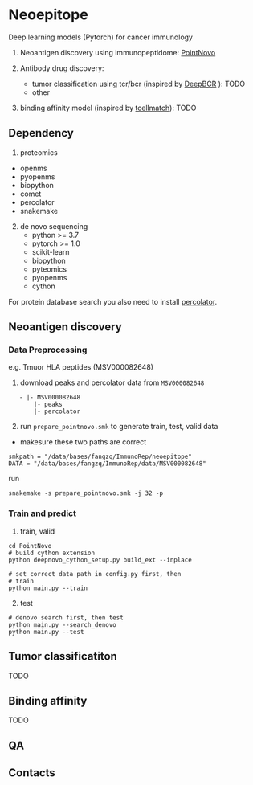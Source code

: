 

# Neoepitope
Deep learning models (Pytorch) for cancer immunology 

1. Neoantigen discovery using immunopeptidome: [PointNovo](https://github.com/volpato30/PointNovo)
2. Antibody drug discovery:
   - tumor classification using tcr/bcr (inspired by [DeepBCR](https://bitbucket.org/liulab/deepbcr) ): TODO
   - other

3. binding affinity model (inspired by [tcellmatch](https://github.com/theislab/tcellmatch)): TODO

## Dependency
1. proteomics
  - openms
  - pyopenms
  - biopython
  - comet
  - percolator
  - snakemake

2. de novo sequencing 
   - python >= 3.7
   - pytorch >= 1.0
   - scikit-learn
   - biopython
   - pyteomics
   - pyopenms
   - cython


For protein database search you also need to install [percolator](http://percolator.ms/).

## Neoantigen discovery



### Data Preprocessing
e.g. Tmuor HLA peptides (MSV000082648)
1. download peaks and percolator data from `MSV000082648`
```
   - |- MSV000082648
       |- peaks
       |- percolator
```

2. run `prepare_pointnovo.smk` to generate train, test, valid data
  - makesure these two paths are correct

```
smkpath = "/data/bases/fangzq/ImmunoRep/neoepitope"
DATA = "/data/bases/fangzq/ImmunoRep/data/MSV000082648"
```
run
```
snakemake -s prepare_pointnovo.smk -j 32 -p 
```

### Train and predict

1. train, valid
```shell
cd PointNovo
# build cython extension
python deepnovo_cython_setup.py build_ext --inplace

# set correct data path in config.py first, then
# train
python main.py --train
```

2. test
```shell
# denovo search first, then test
python main.py --search_denovo
python main.py --test
```

## Tumor classificatiton

TODO

## Binding affinity

TODO


## QA
## Contacts